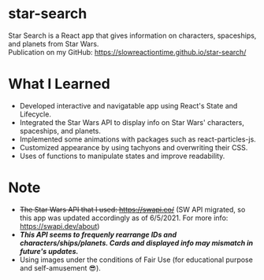 # star-search
Star Search is a React app that gives information on characters, spaceships, and planets from Star Wars. <br />
Publication on my GitHub: https://slowreactiontime.github.io/star-search/ <br />

# What I Learned

* Developed interactive and navigatable app using React's State and Lifecycle.
* Integrated the Star Wars API to display info on Star Wars' characters, spaceships, and planets.
* Implemented some animations with packages such as react-particles-js.
* Customized appearance by using tachyons and overwriting their CSS.
* Uses of functions to manipulate states and improve readability. 

# Note

* ~~The Star Wars API that I used: https://swapi.co/~~ (SW API migrated, so this app was updated accordingly as of 6/5/2021. For more info: https://swapi.dev/about)
* ***This API seems to frequenly rearrange IDs and characters/ships/planets. Cards and displayed info may mismatch in future's updates.***
* Using images under the conditions of Fair Use (for educational purpose and self-amusement :sunglasses:).

